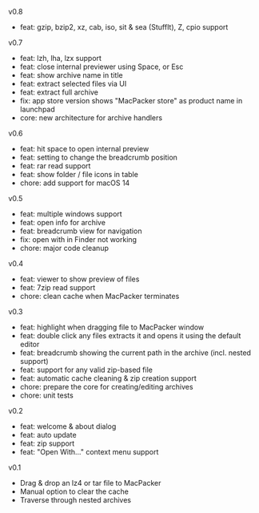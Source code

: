 v0.8
- feat: gzip, bzip2, xz, cab, iso, sit & sea (StuffIt), Z, cpio support

v0.7
- feat: lzh, lha, lzx support
- feat: close internal previewer using Space, or Esc
- feat: show archive name in title
- feat: extract selected files via UI
- feat: extract full archive
- fix: app store version shows "MacPacker store" as product name in launchpad
- core: new architecture for archive handlers

v0.6
- feat: hit space to open internal preview
- feat: setting to change the breadcrumb position
- feat: rar read support
- feat: show folder / file icons in table
- chore: add support for macOS 14

v0.5
- feat: multiple windows support
- feat: open info for archive
- feat: breadcrumb view for navigation
- fix: open with in Finder not working
- chore: major code cleanup

v0.4
- feat: viewer to show preview of files
- feat: 7zip read support
- chore: clean cache when MacPacker terminates

v0.3
- feat: highlight when dragging file to MacPacker window
- feat: double click any files extracts it and opens it using the default editor
- feat: breadcrumb showing the current path in the archive (incl. nested support)
- feat: support for any valid zip-based file
- feat: automatic cache cleaning & zip creation support
- chore: prepare the core for creating/editing archives
- chore: unit tests

v0.2
- feat: welcome & about dialog
- feat: auto update
- feat: zip support
- feat: "Open With..." context menu support

v0.1
- Drag & drop an lz4 or tar file to MacPacker
- Manual option to clear the cache
- Traverse through nested archives
